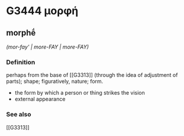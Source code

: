 # G3444 μορφή

## morphḗ

_(mor-fay' | more-FAY | more-FAY)_

### Definition

perhaps from the base of [[G3313]] (through the idea of adjustment of parts); shape; figuratively, nature; form.

- the form by which a person or thing strikes the vision
- external appearance

### See also

[[G3313]]

